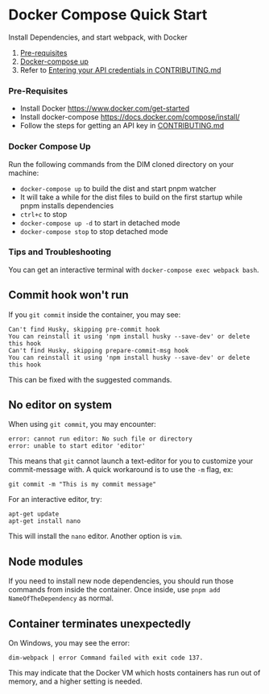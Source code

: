 # Docker Compose Quick Start

Install Dependencies, and start webpack, with Docker

1. [Pre-requisites](#pre-requisites)
1. [Docker-compose up](#docker-compose-up)
1. Refer to [Entering your API credentials in CONTRIBUTING.md](CONTRIBUTING.md#enter-api-credentials)

### Pre-Requisites

* Install Docker https://www.docker.com/get-started
* Install docker-compose https://docs.docker.com/compose/install/
* Follow the steps for getting an API key in [CONTRIBUTING.md](CONTRIBUTING.md#get-your-own-api-key)

### Docker Compose Up

Run the following commands from the DIM cloned directory on your machine:

* `docker-compose up` to build the dist and start pnpm watcher
* It will take a while for the dist files to build on the first startup while pnpm installs dependencies
* `ctrl+c` to stop
* `docker-compose up -d` to start in detached mode
* `docker-compose stop` to stop detached mode

### Tips and Troubleshooting

You can get an interactive terminal with `docker-compose exec webpack bash`.

## Commit hook won't run

If you `git commit` inside the container, you may see:

    Can't find Husky, skipping pre-commit hook
    You can reinstall it using 'npm install husky --save-dev' or delete this hook
    Can't find Husky, skipping prepare-commit-msg hook
    You can reinstall it using 'npm install husky --save-dev' or delete this hook

This can be fixed with the suggested commands.

## No editor on system

When using `git commit`, you may encounter:

    error: cannot run editor: No such file or directory
    error: unable to start editor 'editor'

This means that `git` cannot launch a text-editor for you to customize your commit-message with. A quick workaround is to use the `-m` flag, ex:

    git commit -m "This is my commit message"

For an interactive editor, try:

    apt-get update
    apt-get install nano

This will install the `nano` editor. Another option is `vim`.

## Node modules

If you need to install new node dependencies, you should run those commands from inside the container. Once inside, use `pnpm add NameOfTheDependency` as normal.

## Container terminates unexpectedly

On Windows, you may see the error:

    dim-webpack | error Command failed with exit code 137.

This may indicate that the Docker VM which hosts containers has run out of memory, and a higher setting is needed.

